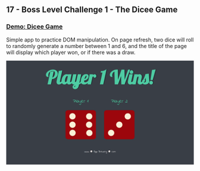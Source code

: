 ## 17 - Boss Level Challenge 1 - The Dicee Game

### [Demo: Dicee Game](https://diceegame.gdbecker.repl.co/)

Simple app to practice DOM manipulation. On page refresh, two dice will roll to randomly generate a number between 1 and 6, and the title of the page will display which player won, or if there was a draw.

!["Page"](./Page.png)
